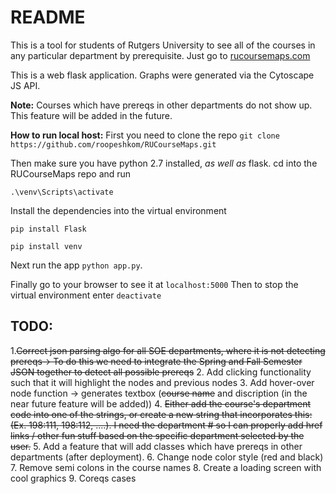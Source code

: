 README
=======
This is a tool for students of Rutgers University to see all of the courses in any particular department by prerequisite.
Just go to [rucoursemaps.com](https://rucoursemaps.com)

This is a web flask application.
Graphs were generated via the Cytoscape JS API.

**Note:** Courses which have prereqs in other departments do not show up. This feature will be added in the future.

**How to run local host:**
First you need to clone the repo
`git clone https://github.com/roopeshkom/RUCourseMaps.git`

Then make sure you have python 2.7 installed, *as well as* flask.
cd into the RUCourseMaps repo and run

`.\venv\Scripts\activate`

Install the dependencies into the virtual environment

`pip install Flask`

`pip install venv`

Next run the app `python app.py`.

Finally go to your browser to see it at `localhost:5000`
Then to stop the virtual environment enter `deactivate`

**TODO:**
---------
  1.~~Correct json parsing algo for all SOE departments, where it is not detecting prereqs-> To do this we need to integrate the Spring and Fall Semester JSON together to detect all possible prereqs~~
  2. Add clicking functionality such that it will highlight the nodes and previous nodes
  3. Add hover-over node function -> generates textbox (~~course name~~ and discription (in the near future feature will be added))
  4. <del>Either add the course's department code into one of the strings, or create a new string that incorporates this: (Ex. 198:111, 198:112, ....). I need the department # so I can properly add href links / other fun stuff based on the specific department selected by the user.</del>
  5. Add a feature that will add classes which have prereqs in other departments (after deployment).
  6. Change node color style (red and black)
  7. Remove semi colons in the course names
  8. Create a loading screen with cool graphics
  9. Coreqs cases
